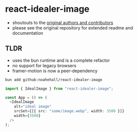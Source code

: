 # react-idealer-image

- shoutouts to the [original authors and contributors](https://github.com/stereobooster/react-ideal-image)
- please see the original repository for extended readme and documentation

## TLDR

- uses the bun runtime and is a complete refactor
- no support for legacy browsers
- framer-motion is now a peer-dependency

```sh
bun add github:noahehall/react-idealer-image
```

```ts
import { IdealImage } from "react-idealer-image";

const App = () => (
  <IdealImage
    alt="ideal image"
    srcSet={[{ src: "some/image.webp", width: 3500 }]}
    width={3500}
  />
);
```
